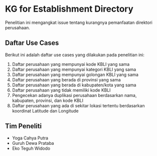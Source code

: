 # KG for Establishment Directory

Penelitian ini mengangkat issue tentang kurangnya pemanfaatan direktori perusahaan.

## Daftar Use Cases

Berikut ini adalah daftar use cases yang dilakukan pada penelitian ini:

1. Daftar perusahaan yang mempunyai kode KBLI yang sama
2. Daftar perusahaan yang mempunyai kategori KBLI yang sama
3. Daftar perusahaan yang mempunyai golongan KBLI yang sama
4. Daftar perusahaan yang berada di provinsi yang sama
5. Daftar perusahaan yang berada di kabupaten/kota yang sama
6. Daftar perusahaan yang tidak memiliki kode KBLI
7. Pengecekan adanya duplikasi perusahaan berdasarkan nama, kabupaten, provinsi, dan kode KBLI
8. Daftar perusahaan yang ada di sekitar lokasi tertentu berdasarkan koordinat Latitude dan Longitude

## Tim Peneliti

- Yoga Cahya Putra
- Guruh Dewa Prataba
- Eko Teguh Widodo
